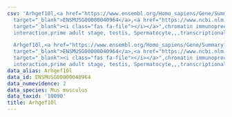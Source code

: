 ```yaml
---
csv: 'Arhgef10l,<a href="https://www.ensembl.org/Homo_sapiens/Gene/Summary?db=core;g=ENSMUSG00000040964"
  target="_blank">ENSMUSG00000040964</a>,<a href="https://www.ncbi.nlm.nih.gov/pubmed/25450459"
  target="_blank"><i class="fas fa-file"></i></a>",chromatin immunoprecipitation assay,direct
  interaction,prime adult stage, testis, Spermatocyte,,,transcriptional regulation,

  Arhgef10l,<a href="https://www.ensembl.org/Homo_sapiens/Gene/Summary?db=core;g=ENSMUSG00000040964"
  target="_blank">ENSMUSG00000040964</a>,<a href="https://www.ncbi.nlm.nih.gov/pubmed/25450459"
  target="_blank"><i class="fas fa-file"></i></a>",chromatin immunoprecipitation assay,direct
  interaction,prime adult stage, testis, Spermatocyte,,,transcriptional regulation,'
data_alias: Arhgef10l
data_id: ENSMUSG00000040964
data_numevidence: 2
data_species: Mus musculus
data_taxid: '10090'
title: Arhgef10l
---
```

